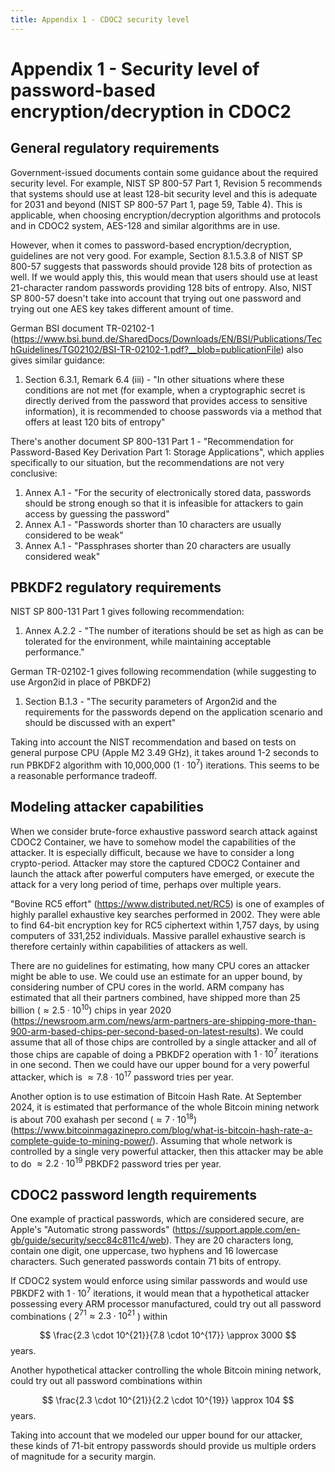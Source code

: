 ```yaml
---
title: Appendix 1 - CDOC2 security level
---
```


# Appendix 1 - Security level of password-based encryption/decryption in CDOC2

## General regulatory requirements

Government-issued documents contain some guidance about the required security level. For example, NIST SP 800-57 Part 1, Revision 5 recommends that systems should use at least 128-bit security level and this is adequate for 2031 and beyond (NIST SP 800-57 Part 1, page 59, Table 4). This is applicable, when choosing encryption/decryption algorithms and protocols and in CDOC2 system, AES-128 and similar algorithms are in use.

However, when it comes to password-based encryption/decryption, guidelines are not very good. For example, Section 8.1.5.3.8 of NIST SP 800-57 suggests that passwords should provide 128 bits of protection as well. If we would apply this, this would mean that users should use at least 21-character random passwords providing 128 bits of entropy. Also, NIST SP 800-57 doesn't take into account that trying out one password and trying out one AES key takes different amount of time.

German BSI document TR-02102-1 (<https://www.bsi.bund.de/SharedDocs/Downloads/EN/BSI/Publications/TechGuidelines/TG02102/BSI-TR-02102-1.pdf?__blob=publicationFile>) also gives similar guidance:

1. Section 6.3.1, Remark 6.4 (iii) - "In other situations where these conditions are not met (for example, when a cryptographic secret is directly derived from the password that provides access to sensitive information), it is recommended to choose passwords via a method that offers at least 120 bits of entropy"

There's another document SP 800-131 Part 1 - "Recommendation for Password-Based Key Derivation Part 1: Storage Applications", which applies specifically to our situation, but the recommendations are not very conclusive:

1. Annex A.1 - "For the security of electronically stored data, passwords should be strong enough so that it is infeasible for attackers to gain access by guessing the password"
2. Annex A.1 - "Passwords shorter than 10 characters are usually considered to be weak"
3. Annex A.1 - "Passphrases shorter than 20 characters are usually considered weak"

## PBKDF2 regulatory requirements

NIST SP 800-131 Part 1 gives following recommendation:

1. Annex A.2.2 - "The number of iterations should be set as high as can be tolerated for the environment, while maintaining acceptable performance."

German TR-02102-1 gives following recommendation (while suggesting to use Argon2id in place of PBKDF2)

1. Section B.1.3 - "The security parameters of Argon2id and the requirements for the passwords depend on the application scenario and should be discussed with an expert"

Taking into account the NIST recommendation and based on tests on general purpose CPU (Apple M2 3.49 GHz), it takes around 1-2 seconds to run PBKDF2 algorithm with 10,000,000 ($1 \cdot 10^7$) iterations. This seems to be a reasonable performance tradeoff.

## Modeling attacker capabilities

When we consider brute-force exhaustive password search attack against CDOC2 Container, we have to somehow model the capabilities of the attacker. It is especially difficult, because we have to consider a long crypto-period. Attacker may store the captured CDOC2 Container and launch the attack after powerful computers have emerged, or execute the attack for a very long period of time, perhaps over multiple years.

"Bovine RC5 effort" (<https://www.distributed.net/RC5>) is one of examples of highly parallel exhaustive key searches performed in 2002. They were able to find 64-bit encryption key for RC5 ciphertext within 1,757 days, by using computers of 331,252 individuals. Massive parallel exhaustive search is therefore certainly within capabilities of attackers as well.

There are no guidelines for estimating, how many CPU cores an attacker might be able to use. We could use an estimate for an upper bound, by considering number of CPU cores in the world. ARM company has estimated that all their partners combined, have shipped more than 25 billion ($\approx 2.5 \cdot 10^{10}$) chips in year 2020 (<https://newsroom.arm.com/news/arm-partners-are-shipping-more-than-900-arm-based-chips-per-second-based-on-latest-results>). We could assume that all of those chips are controlled by a single attacker and all of those chips are capable of doing a PBKDF2 operation with $1 \cdot 10^7$ iterations in one second. Then we could have our upper bound for a very powerful attacker, which is $\approx 7.8 \cdot 10^{17}$ password tries per year.

Another option is to use estimation of Bitcoin Hash Rate. At September 2024, it is estimated that performance of the whole Bitcoin mining network is about 700 exahash per second ($\approx 7 \cdot 10^{18}$) (<https://www.bitcoinmagazinepro.com/blog/what-is-bitcoin-hash-rate-a-complete-guide-to-mining-power/>). Assuming that whole network is controlled by a single very powerful attacker, then this attacker may be able to do $\approx 2.2 \cdot 10^{19}$ PBKDF2 password tries per year.

## CDOC2 password length requirements

One example of practical passwords, which are considered secure, are Apple's "Automatic strong passwords" (<https://support.apple.com/en-gb/guide/security/secc84c811c4/web>). They are 20 characters long, contain one digit, one uppercase, two hyphens and 16 lowercase characters. Such generated passwords contain 71 bits of entropy.

If CDOC2 system would enforce using similar passwords and would use PBKDF2 with $1 \cdot 10^7$ iterations, it would mean that a hypothetical attacker possessing every ARM processor manufactured, could try out all password combinations ( $2^{71} \approx 2.3 \cdot 10^{21}$ ) within

$$ \frac{2.3 \cdot 10^{21}}{7.8 \cdot 10^{17}} \approx 3000 $$ years.

Another hypothetical attacker controlling the whole Bitcoin mining network, could try out all password combinations within

$$ \frac{2.3 \cdot 10^{21}}{2.2 \cdot 10^{19}} \approx 104 $$ years.

Taking into account that we modeled our upper bound for our attacker, these kinds of 71-bit entropy passwords should provide us multiple orders of magnitude for a security margin.

